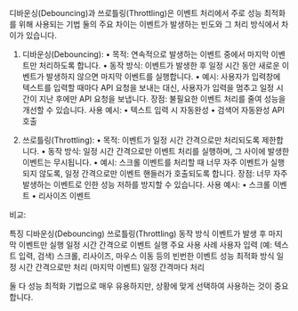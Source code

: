 디바운싱(Debouncing)과 쓰로틀링(Throttling)은 이벤트 처리에서 주로 성능 최적화를 위해 사용되는 기법 
둘의 주요 차이는 이벤트가 발생하는 빈도와 그 처리 방식에서 차이가 있습니다.

1. 디바운싱(Debouncing):
	•	목적: 연속적으로 발생하는 이벤트 중에서 마지막 이벤트만 처리하도록 합니다.
	•	동작 방식: 이벤트가 발생한 후 일정 시간 동안 새로운 이벤트가 발생하지 않으면 마지막 이벤트를 실행합니다.
	•	예시: 사용자가 입력창에 텍스트를 입력할 때마다 API 요청을 보내는 대신, 사용자가 입력을 멈추고 일정 시간이 지난 후에만 API 요청을 보냅니다.
장점: 불필요한 이벤트 처리를 줄여 성능을 개선할 수 있습니다.
사용 예시:
	•	텍스트 입력 시 자동완성
	•	검색어 자동완성 API 호출

2. 쓰로틀링(Throttling):
	•	목적: 이벤트가 일정 시간 간격으로만 처리되도록 제한합니다.
	•	동작 방식: 일정 시간 간격으로만 이벤트 처리를 실행하며, 그 사이에 발생한 이벤트는 무시됩니다.
	•	예시: 스크롤 이벤트를 처리할 때 너무 자주 이벤트가 실행되지 않도록, 일정 간격으로만 이벤트 핸들러가 호출되도록 합니다.
장점: 너무 자주 발생하는 이벤트로 인한 성능 저하를 방지할 수 있습니다.
사용 예시:
	•	스크롤 이벤트
	•	리사이즈 이벤트

비교:

특징	디바운싱(Debouncing)	쓰로틀링(Throttling)
동작 방식	이벤트가 발생 후 마지막 이벤트만 실행	일정 시간 간격으로 이벤트 실행
주요 사용 사례	사용자 입력 (예: 텍스트 입력, 검색)	스크롤, 리사이즈, 마우스 이동 등의 빈번한 이벤트
성능 최적화 방식	일정 시간 간격으로만 처리 (마지막 이벤트)	일정 간격마다 처리

둘 다 성능 최적화 기법으로 매우 유용하지만, 상황에 맞게 선택하여 사용하는 것이 중요합니다.